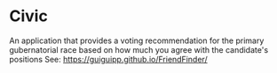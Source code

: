 # Civic
An application that provides a voting recommendation for the primary gubernatorial race based on how much you agree with the candidate's positions
See:  https://guiguipp.github.io/FriendFinder/
